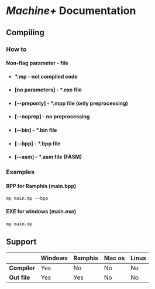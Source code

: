 # _Machine+_  Documentation
## Compiling
### How to
#### Non-flag parameter - file

* #### *.mp - not compiled code
* #### [no parameters] - *.exe file
* #### [--preponly] - *.mpp file (only preprocessing) 
* #### [--noprep] - no preprocessing
* #### [--bin] - *.bin file 
* #### [--bpp] - *.bpp file
* #### [--asm] - *.asm file (FASM)

### Examples

#### BPP for Ramphis (main.bpp)

```commandline
mp main.mp --bpp 
```

#### EXE for windows (main.exe)

```commandline
mp main.mp 
```
## Support
|              | Windows | Ramphis | Mac os | Linux |
|:-------------|:--------|:--------|:-------|:------|
| **Compiler** | Yes     | No      | No     | No    |
| **Out file** | Yes     | Yes     | No     | No    |   